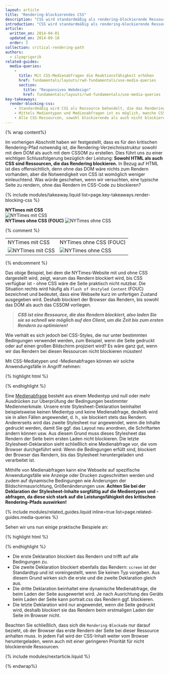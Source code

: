 ```yaml
---
layout: article
title: "Rendering-blockierendes CSS"
description: "CSS wird standardmäßig als rendering-blockierende Ressource behandelt, d. h., der Browser hält das Rendering der verarbeiteten Inhalte zurück, bis das CSSOM erstellt wurde. Halten Sie Ihr CSS so knapp wie möglich, stellen Sie es sobald wie möglich bereit und heben Sie die Blockierung des Renderings mithilfe von Medientypen und Abfragen auf."
introduction: "CSS wird standardmäßig als rendering-blockierende Ressource behandelt, d. h., der Browser hält das Rendering der verarbeiteten Inhalte zurück, bis das CSSOM erstellt wurde. Halten Sie Ihr CSS so knapp wie möglich, stellen Sie es sobald wie möglich bereit und heben Sie die Blockierung des Renderings mithilfe von Medientypen und Abfragen auf."
article:
  written_on: 2014-04-01
  updated_on: 2014-09-18
  order: 3
collection: critical-rendering-path
authors:
  - ilyagrigorik
related-guides:
  media-queries:
    -
      title: Mit CSS-Medienabfragen die Reaktionsfähigkeit erhöhen
      href: fundamentals/layouts/rwd-fundamentals/use-media-queries
      section:
        title: "Responsives Webdesign"
        href: fundamentals/layouts/rwd-fundamentals/use-media-queries
key-takeaways:
  render-blocking-css:
    - Standardmäßig wird CSS als Ressource behandelt, die das Rendering blockiert.
    - Mittels Medientypen und Medienabfragen ist es möglich, manche CSS-Ressourcen als das Rendering nicht blockierend zu kennzeichnen.
    - Alle CSS-Ressourcen, sowohl blockierende als auch nicht blockierende, werden vom Browser heruntergeladen.
---
```

{% wrap content%}

<style>
  img, video, object {
    max-width: 100%;
  }

  img.center {
    display: block;
    margin-left: auto;
    margin-right: auto;
  }
</style>


Im vorherigen Abschnitt haben wir festgestellt, dass es für den kritischen Rendering-Pfad notwendig ist, die Rendering-Verzeichnisstruktur sowohl mit dem DOM als auch mit dem CSSOM zu erstellen. Dies führt uns zu einer wichtigen Schlussfolgerung bezüglich der Leistung: **Sowohl HTML als auch CSS sind Ressourcen, die das Rendering blockieren.** In Bezug auf HTML ist dies offensichtlich, denn ohne das DOM wäre nichts zum Rendern vorhanden, aber die Notwendigkeit von CSS ist womöglich weniger einleuchtend. Was würde geschehen, wenn wir versuchten, eine typische Seite zu rendern, ohne das Rendern im CSS-Code zu blockieren?

{% include modules/takeaway.liquid list=page.key-takeaways.render-blocking-css %}

<div class="clear">
  <div class="g--half">
    <b>NYTimes mit CSS</b>
    <img class="center" src="images/nytimes-css-device.png" alt="NYTimes mit CSS">

  </div>

  <div class="g--half g--last">
    <b>NYTimes ohne CSS (FOUC)</b>
    <img src="images/nytimes-nocss-device.png" alt="NYTimes ohne CSS">

  </div>
</div>

{% comment %}
<table>
<tr>
<td>NYTimes mit CSS</td>
<td>NYTimes ohne CSS (FOUC)</td>
</tr>
<tr>
<td><img src="images/nytimes-css-device.png" alt="NYTimes mit CSS" class="center"></td>
<td><img src="images/nytimes-nocss-device.png" alt="NYTimes ohne CSS" class="center"></td>
</tr>
</table>
{% endcomment %}

Das obige Beispiel, bei dem die NYTimes-Website mit und ohne CSS dargestellt wird, zeigt, warum das Rendern blockiert wird, bis CSS verfügbar ist - ohne CSS wäre die Seite praktisch nicht nutzbar. Die Situation rechts wird häufig als `Flash of Unstyled Content` (FOUC) bezeichnet und bedeutet, dass eine Webseite kurz im unfertigen Zustand ausgegeben wird. Deshalb blockiert der Browser das Rendern, bis sowohl das DOM als auch das CSSOM vorliegen.

> **_CSS ist eine Ressource, die das Rendern blockiert, also laden Sie sie so schnell wie möglich auf den Client, um die Zeit bis zum ersten Rendern zu optimieren!_**

Wie verhält es sich jedoch bei CSS-Styles, die nur unter bestimmten Bedingungen verwendet werden, zum Beispiel, wenn die Seite gedruckt oder auf einen großen Bildschirm projiziert wird? Es wäre ganz gut, wenn wir das Rendern bei diesen Ressourcen nicht blockieren müssten!

Mit CSS-Mediatypen und -Medienabfragen können wir solche Anwendungsfälle in Angriff nehmen:

{% highlight html %}
<link href="style.css" rel="stylesheet">
<link href="print.css" rel="stylesheet" media="print">
<link href="other.css" rel="stylesheet" media="(min-width: 40em)">
{% endhighlight %}

Eine [Medienabfrage]({{site.fundamentals}}/layouts/rwd-fundamentals/use-media-queries.html) besteht aus einem Medientyp und null oder mehr Ausdrücken zur Überprüfung der Bedingungen bestimmter Medienmerkmale. Unsere erste Stylesheet-Deklaration beinhaltet beispielsweise keinen Medientyp und keine Medienabfrage, deshalb wird sie in allen Fällen angewendet, d. h., sie blockiert stets das Rendern. Andererseits wird das zweite Stylesheet nur angewendet, wenn die Inhalte gedruckt werden, damit Sie ggf. das Layout neu anordnen, die Schriftarten ändern können usw. Aus diesem Grund muss dieses Stylesheet das Rendern der Seite beim ersten Laden nicht blockieren. Die letzte Stylesheet-Deklaration sieht schließlich eine Medienabfrage vor, die vom Browser durchgeführt wird: Wenn die Bedingungen erfüllt sind, blockiert der Browser das Rendern, bis das Stylesheet heruntergeladen und verarbeitet ist.

Mithilfe von Medienabfragen kann eine Webseite auf spezifische Anwendungsfälle wie Anzeige oder Drucken zugeschnitten werden und zudem auf dynamische Bedingungen wie Änderungen der Bildschirmausrichtung, Größenänderungen usw. **Achten Sie bei der Deklaration der Stylesheet-Inhalte sorgfältig auf die Medientypen und -abfragen, da diese sich stark auf die Leistungsfähigkeit des kritischen Rendering-Pfads auswirken!**

{% include modules/related_guides.liquid inline=true list=page.related-guides.media-queries %}

Sehen wir uns nun einige praktische Beispiele an:

{% highlight html %}
<link href="style.css"    rel="stylesheet">
<link href="style.css"    rel="stylesheet" media="screen">
<link href="portrait.css" rel="stylesheet" media="orientation:portrait">
<link href="print.css"    rel="stylesheet" media="print">
{% endhighlight %}

* Die erste Deklaration blockiert das Rendern und trifft auf alle Bedingungen zu.
* Die zweite Deklaration blockiert ebenfalls das Rendern: `screen` ist der Standardtyp und ist voreingestellt, wenn Sie keinen Typ vorgeben. Aus diesem Grund wirken sich die erste und die zweite Deklaration gleich aus.
* Die dritte Deklaration beinhaltet eine dynamische Medienabfrage, die beim Laden der Seite ausgewertet wird. Je nach Ausrichtung des Geräts beim Laden der Seite kann portrait.css das Rendern ggf. blockieren.
* Die letzte Deklaration wird nur angewendet, wenn die Seite gedruckt wird, deshalb blockiert sie das Rendern beim erstmaligen Laden der Seite im Browser nicht.

Beachten Sie schließlich, dass sich die `Rendering-Blockade` nur darauf bezieht, ob der Browser das erste Rendern der Seite bei dieser Ressource anhalten muss. In jedem Fall wird der CSS-Inhalt weiter vom Browser heruntergeladen, wenn auch mit einer geringeren Priorität für nicht blockierende Ressourcen.

{% include modules/nextarticle.liquid %}

{% endwrap%}

